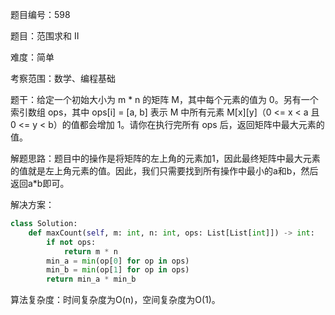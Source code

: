 题目编号：598

题目：范围求和 II

难度：简单

考察范围：数学、编程基础

题干：给定一个初始大小为 m * n 的矩阵 M，其中每个元素的值为 0。另有一个索引数组 ops，其中 ops[i] = [a, b] 表示 M 中所有元素 M[x][y]（0 <= x < a 且 0 <= y < b）的值都会增加 1。请你在执行完所有 ops 后，返回矩阵中最大元素的值。

解题思路：题目中的操作是将矩阵的左上角的元素加1，因此最终矩阵中最大元素的值就是左上角元素的值。因此，我们只需要找到所有操作中最小的a和b，然后返回a*b即可。

解决方案：

```python
class Solution:
    def maxCount(self, m: int, n: int, ops: List[List[int]]) -> int:
        if not ops:
            return m * n
        min_a = min(op[0] for op in ops)
        min_b = min(op[1] for op in ops)
        return min_a * min_b
```

算法复杂度：时间复杂度为O(n)，空间复杂度为O(1)。